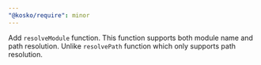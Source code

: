 ```yaml
---
"@kosko/require": minor
---
```


Add `resolveModule` function. This function supports both module name and path resolution. Unlike `resolvePath` function which only supports path resolution.
